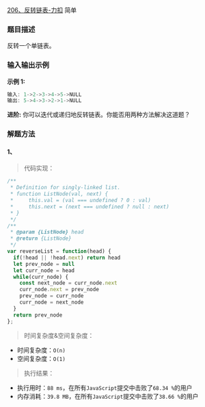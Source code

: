 
[206、反转链表-力扣](https://leetcode-cn.com/problems/reverse-linked-list)
<span>简单</span>

### 题目描述
反转一个单链表。

### 输入输出示例
**示例 1:**
```js
输入: 1->2->3->4->5->NULL
输出: 5->4->3->2->1->NULL
```

**进阶:**
你可以迭代或递归地反转链表。你能否用两种方法解决这道题？

### 解题方法

#### 1、

> 代码实现：

```js
/**
 * Definition for singly-linked list.
 * function ListNode(val, next) {
 *     this.val = (val === undefined ? 0 : val)
 *     this.next = (next === undefined ? null : next)
 * }
 */
/**
 * @param {ListNode} head
 * @return {ListNode}
 */
var reverseList = function(head) {
  if(!head || !head.next) return head
  let prev_node = null
  let curr_node = head
  while(curr_node) {
    const next_node = curr_node.next
    curr_node.next = prev_node
    prev_node = curr_node
    curr_node = next_node
  }
  return prev_node
};
```

> 时间复杂度&空间复杂度：
- 时间复杂度：`O(n)`
- 空间复杂度：`O(1)`

> 执行结果：

- 执行用时：`88 ms`，在所有`JavaScript`提交中击败了`68.34 %`的用户
- 内存消耗：`39.8 MB`，在所有`JavaScript`提交中击败了`38.66 %`的用户
